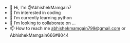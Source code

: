 - 👋 Hi, I’m @AbhishekMamgain7
- 👀 I’m interested in coding
- 🌱 I’m currently learning python
- 💞️ I’m looking to collaborate on ...
- 📫 How to reach me abhishekmamgain799@gmail.com or AbhishekMamgain666#8044

<!---
AbhishekMamgain7/AbhishekMamgain7 is a ✨ special ✨ repository because its `README.md` (this file) appears on your GitHub profile.
You can click the Preview link to take a look at your changes.
--->
